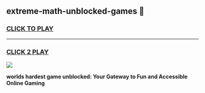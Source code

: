 
## extreme-math-unblocked-games 👋
<h3>
<a href="https://premium.freeplayer.one?title=extreme-math-unblocked-games&ref=14F">CLICK TO PLAY</a></h3>
<hr>

<h3>
<a href="https://premium.freeplayer.one?title=extreme-math-unblocked-games&ref=14F">CLICK 2 PLAY</a>
  
</h3>

<a href="https://premium.freeplayer.one?title=extreme-math-unblocked-games&ref=12F/"><img src="https://clearcache.store/games.png"></a>


**worlds hardest game unblocked: Your Gateway to Fun and Accessible Online Gaming**
